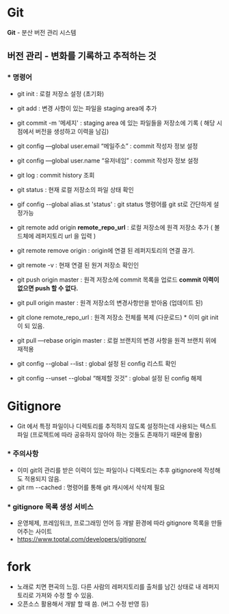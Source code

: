 # Git
**Git** - 분산 버전 관리 시스템

**버전 관리** - 변화를 기록하고 추적하는 것
---
### * 명령어
- git init : 로컬 저장소 설정 (초기화)
- git add : 변경 사항이 있는 파일을 staging area에 추가
- git commit -m '메세지' :  staging area 에 있는 파일들을 저장소에 기록 ( 해당 시점에서 버전을 생성하고 이력을 남김)
- git config —global user.email “메일주소” : commit 작성자 정보 설정
- git config —global user.name “유저네임” : commit 작성자 정보 설정
- git log : commit history 조회

- git status : 현재 로컬 저장소의 파일 상태 확인

- gif config --global alias.st 'status' : git status 명령어를 git st로 간단하게 설정가능

- git remote add origin **remote_repo_url**  : 로컬 저장소에 원격 저장소 추가 ( 볼드체에 레퍼지토리 url 을 입력 )

- git remote remove origin : origin에 연결 된 레퍼지토리의 연결 끊기.

- git remote -v : 현재 연결 된 원겨 저장소 확인인

- git push origin master : 원격 저장소에 commit 목록을 업로드  **commit 이력이 없으면 push 할 수 없다.**

- git pull origin master :  원격 저장소의 변경사항만을 받아옴 (업데이트 된)

- git clone remote_repo_url :  원격 저장소 전체를 복제 (다운로드) *  이미 git init이 되 있음.

- git pull —rebase origin master : 로컬 브랜치의 변경 사항을 원격 브랜치 위에 재적용

- git config --global --list : global 설정 된 config 리스트 확인

- git config --unset --global “해제할 것것” : global 설정 된 config 해제

# Gitignore
- Git 에서 특정 파일이나 디렉토리를 추적하지 않도록 설정하는데 사용되는 텍스트 파일 (프로젝트에 따라 공유하지 않아야 하는 것들도 존재하기 때문에 활용)

### * 주의사항
- 이미 git의 관리를 받은 이력이 있는 파일이나 디렉토리는 추후 gitignore에 작성해도 적용되지 않음.
- git rm --cached : 명령어를 통해 git 캐시에서 삭삭제 필요
### * gitignore 목록 생성 서비스
- 운영체제, 프레임워크, 프로그래밍 언어 등 개발 환경에 따라 gitignore 목록을 만들어주는 사이트
- https://www.toptal.com/developers/gitignore/


# fork

- 노래로 치면 편곡의 느낌. 다른 사람의 레퍼지토리를 출처를 남긴 상태로 내 레퍼지토리로 가져와 수정 할 수 있음. 
- 오픈소스 활용해서 개발 할 때 씀. (버그 수정 반영 등)